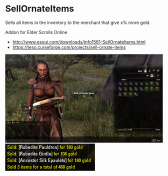 # SellOrnateItems
 Sells all items in the inventory to the merchant that give x% more gold.

Addon for Elder Scrolls Online 
* http://www.esoui.com/downloads/info1561-SellOrnateItems.html
* https://teso.curseforge.com/projects/sell-ornate-items

![preview](img/Preview.jpg)
![chat](img/chatOutput.PNG)
